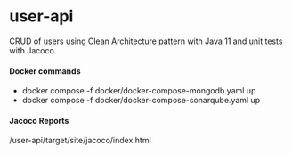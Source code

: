 # user-api
CRUD of users using Clean Architecture pattern with Java 11 and unit tests with Jacoco.

#### Docker commands
- docker compose -f docker/docker-compose-mongodb.yaml up
- docker compose -f docker/docker-compose-sonarqube.yaml up


#### Jacoco Reports
/user-api/target/site/jacoco/index.html



